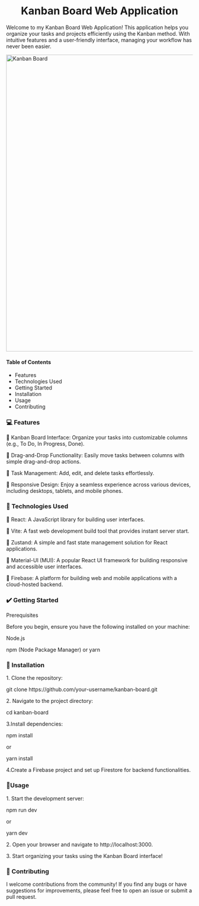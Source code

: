 <h1 align="center">Kanban Board Web Application</h1>
Welcome to my Kanban Board Web Application! This application helps you organize your tasks and projects efficiently using the Kanban method. With intuitive features and a user-friendly interface, managing your workflow has never been easier.
<p>          </p>
  <img src="https://github.com/IvetteJN/fullstack-kanban/assets/100625720/c55bbd34-e3a3-481c-8a05-9601b1cbb051" alt="Kanban Board" width="800">

<h4>Table of Contents</h4>
<ul>
  <li>Features</li>
  <li>Technologies Used</li>
  <li>Getting Started</li>
  <li>Installation</li>
  <li>Usage</li>
  <li>Contributing</li>
</ul>

<h3>💻 Features</h3>
<p>📌 Kanban Board Interface: Organize your tasks into customizable columns (e.g., To Do, In Progress, Done).</p>
<p>📌 Drag-and-Drop Functionality: Easily move tasks between columns with simple drag-and-drop actions. </p>
<p>📌 Task Management: Add, edit, and delete tasks effortlessly.</p>
<p>📌 Responsive Design: Enjoy a seamless experience across various devices, including desktops, tablets, and mobile phones.</p>

<h3>💼 Technologies Used</h3>
<p>📎 React: A JavaScript library for building user interfaces.</p>
<p>📎 Vite: A fast web development build tool that provides instant server start.</p>
<p>📎 Zustand: A simple and fast state management solution for React applications.</p>
<p>📎 Material-UI (MUI): A popular React UI framework for building responsive and accessible user interfaces.</p>
<p>📎 Firebase: A platform for building web and mobile applications with a cloud-hosted backend.</p>

<h3>✔️ Getting Started</h3>
<p>Prerequisites</p>
<p>Before you begin, ensure you have the following installed on your machine:</p>
<p>Node.js</p>
<p>npm (Node Package Manager) or yarn</p>

<h3>📍 Installation</h3>
<p>1. Clone the repository: </p>
<p>git clone https://github.com/your-username/kanban-board.git </p>
<p>2. Navigate to the project directory: </p>
<p>cd kanban-board</p>
<p>3.Install dependencies:</p>
<p>npm install</p>
  <p>or</p>
<p>yarn install</p>
<p>4.Create a Firebase project and set up Firestore for backend functionalities.</p>

<h3>🏁Usage</h3>
<p>1. Start the development server:</p>
<p>npm run dev</p>
 <p>or</p>
<p>yarn dev</p>
<p>2. Open your browser and navigate to http://localhost:3000.</p>
<p>3. Start organizing your tasks using the Kanban Board interface!</p>

<h3>💜 Contributing</h3>
<p>I welcome contributions from the community! If you find any bugs or have suggestions for improvements, please feel free to open an issue or submit a pull request.</p>
